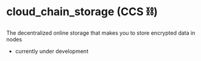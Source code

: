 # cloud_chain_storage (CCS ⛓)

The decentralized  online storage that makes you to store encrypted data in nodes

- currently under development
